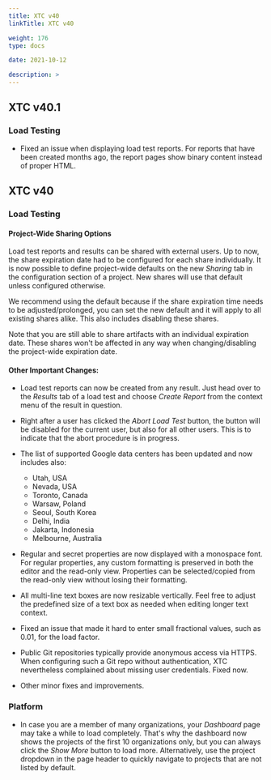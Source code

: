 ```yaml
---
title: XTC v40
linkTitle: XTC v40

weight: 176
type: docs

date: 2021-10-12

description: >
---
```


## XTC v40.1

### Load Testing
- Fixed an issue when displaying load test reports. For reports that have been created months ago, the report pages show binary content instead of proper HTML.

## XTC v40

### Load Testing

#### Project-Wide Sharing Options

Load test reports and results can be shared with external users. Up to now, the share expiration date had to be configured for each share individually. It is now possible to define project-wide defaults on the new *Sharing* tab in the configuration section of a project. New shares will use that default unless configured otherwise.

We recommend using the default because if the share expiration time needs to be adjusted/prolonged, you can set the new default and it will apply to all existing shares alike. This also includes disabling these shares.

Note that you are still able to share artifacts with an individual expiration date. These shares won't be affected in any way when changing/disabling the project-wide expiration date.

#### Other Important Changes: 
- Load test reports can now be created from any result. Just head over to the *Results* tab of a load test and choose *Create Report* from the context menu of the result in question.

- Right after a user has clicked the *Abort Load Test* button, the button will be disabled for the current user, but also for all other users. This is to indicate that the abort procedure is in progress.
- The list of supported Google data centers has been updated and now includes also:
    - Utah, USA
    - Nevada, USA
    - Toronto, Canada
    - Warsaw, Poland
    - Seoul, South Korea
    - Delhi, India
    - Jakarta, Indonesia
    - Melbourne, Australia
- Regular and secret properties are now displayed with a monospace font. For regular properties, any custom formatting is preserved in both the editor and the read-only view. Properties can be selected/copied from the read-only view without losing their formatting.
- All multi-line text boxes are now resizable vertically. Feel free to adjust the predefined size of a text box as needed when editing longer text context.
- Fixed an issue that made it hard to enter small fractional values, such as 0.01, for the load factor.
- Public Git repositories typically provide anonymous access via HTTPS. When configuring such a Git repo without authentication, XTC nevertheless complained about missing user credentials. Fixed now.
- Other minor fixes and improvements.
### Platform
- In case you are a member of many organizations, your *Dashboard* page may take a while to load completely. That's why the dashboard now shows the projects of the first 10 organizations only, but you can always click the *Show More* button to load more. Alternatively, use the project dropdown in the page header to quickly navigate to projects that are not listed by default.
